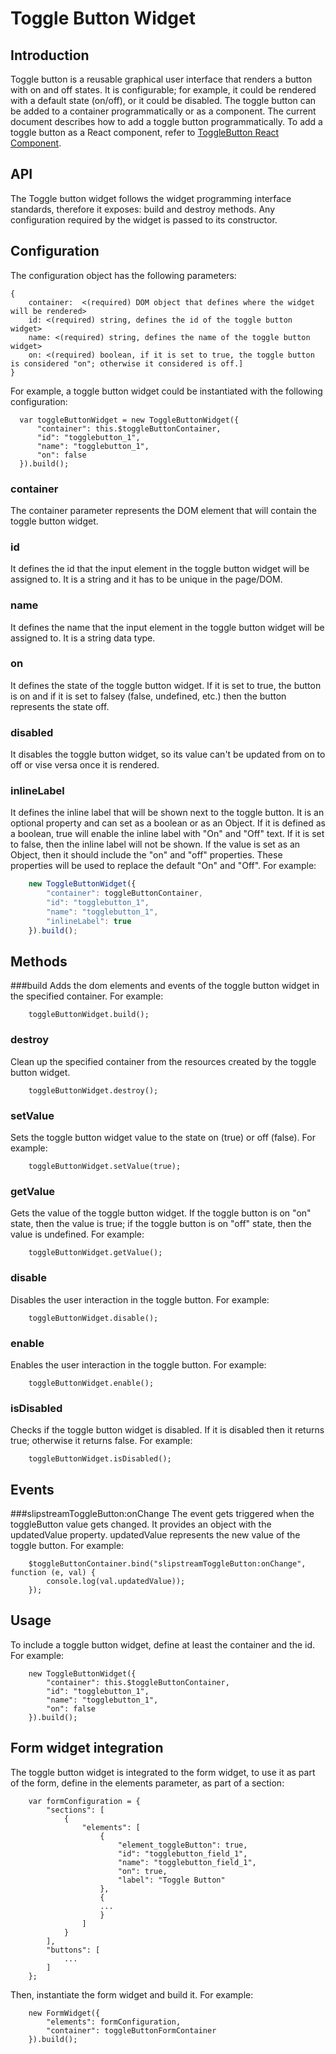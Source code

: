 # Toggle Button Widget


## Introduction
Toggle button is a reusable graphical user interface that renders a button with on and off states. It is configurable; for example, it could be rendered with a default state (on/off), or it could be disabled.
The toggle button can be added to a container programmatically or as a component. The current document describes how to add a toggle button programmatically. To add a toggle button as a React component, refer to [ToggleButton React Component](public/assets/js/widgets/toggleButton/react/toggleButton.md).


## API
The Toggle button widget follows the widget programming interface standards, therefore it exposes: build and destroy methods. Any configuration required by the widget is passed to its constructor.


## Configuration
The configuration object has the following parameters:

```
{
    container:  <(required) DOM object that defines where the widget will be rendered>
    id: <(required) string, defines the id of the toggle button widget>
    name: <(required) string, defines the name of the toggle button widget>
    on: <(required) boolean, if it is set to true, the toggle button is considered "on"; otherwise it considered is off.]
}    
```

For example, a toggle button widget could be instantiated with the following configuration:

```
  var toggleButtonWidget = new ToggleButtonWidget({
      "container": this.$toggleButtonContainer,
      "id": "togglebutton_1",
      "name": "togglebutton_1",
      "on": false
  }).build();
```

### container
The container parameter represents the DOM element that will contain the toggle button widget.

### id
It defines the id that the input element in the toggle button widget will be assigned to. It is a string and it has to be unique in the page/DOM.

### name
It defines the name that the input element in the toggle button widget will be assigned to. It is a string data type.

### on
It defines the state of the toggle button widget. If it is set to true, the button is on and if it is set to falsey (false, undefined, etc.) then the button represents the state off.

### disabled
It disables the toggle button widget, so its value can't be updated from on to off or vise versa once it is rendered.

### inlineLabel
It defines the inline label that will be shown next to the toggle button. It is an optional property and can set as a boolean or as an Object. If it is defined as a boolean, true will enable the inline label with "On" and "Off" text. If it is set to false, then the inline label will not be shown. If the value is set as an Object, then it should include the "on" and "off" properties. These properties will be used to replace the default "On" and "Off". For example:

```javascript
    new ToggleButtonWidget({
        "container": toggleButtonContainer,
        "id": "togglebutton_1",
        "name": "togglebutton_1",
        "inlineLabel": true
    }).build();
```

## Methods

###build
Adds the dom elements and events of the toggle button widget in the specified container. For example:

```
    toggleButtonWidget.build();
```

### destroy
Clean up the specified container from the resources created by the toggle button widget.

```
    toggleButtonWidget.destroy();
```

### setValue
Sets the toggle button widget value to the state on (true) or off (false). For example:

```
    toggleButtonWidget.setValue(true);
```

### getValue
Gets the value of the toggle button widget. If the toggle button is on "on" state, then the value is true; if the toggle button is on "off" state, then the value is undefined. For example:

```
    toggleButtonWidget.getValue();
```

### disable
Disables the user interaction in the toggle button. For example:

```
    toggleButtonWidget.disable();
```

### enable
Enables the user interaction in the toggle button. For example:

```
    toggleButtonWidget.enable();
```

### isDisabled
Checks if the toggle button widget is disabled. If it is disabled then it returns true; otherwise it returns false. For example:

```
    toggleButtonWidget.isDisabled();
```

## Events

###slipstreamToggleButton:onChange
The event gets triggered when the toggleButton value gets changed. It provides an object with the updatedValue property. updatedValue represents the new value of the toggle button. For example:

```
    $toggleButtonContainer.bind("slipstreamToggleButton:onChange", function (e, val) {
        console.log(val.updatedValue));
    });
```

## Usage
To include a toggle button widget, define at least the container and the id. For example:

```
    new ToggleButtonWidget({
        "container": this.$toggleButtonContainer,
        "id": "togglebutton_1",
        "name": "togglebutton_1",
        "on": false
    }).build();
```

## Form widget integration
The toggle button widget is integrated to the form widget, to use it as part of the form, define in the elements parameter, as part of a section:

```
    var formConfiguration = {
        "sections": [
            {
                "elements": [
                    {
                        "element_toggleButton": true,
                        "id": "togglebutton_field_1",
                        "name": "togglebutton_field_1",
                        "on": true,
                        "label": "Toggle Button"
                    },
                    {
                    ...
                    }
                ]
            }
        ],
        "buttons": [
            ...
        ]
    };
 ```

 Then, instantiate the form widget and build it. For example:

 ```
     new FormWidget({
         "elements": formConfiguration,
         "container": toggleButtonFormContainer
     }).build();
 ```